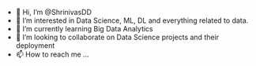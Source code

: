 - 👋 Hi, I’m @ShrinivasDD
- 👀 I’m interested in Data Science, ML, DL and everything related to data.
- 🌱 I’m currently learning Big Data Analytics
- 💞️ I’m looking to collaborate on Data Science projects and their deployment
- 📫 How to reach me ...

<!---
ShrinivasDD/ShrinivasDD is a ✨ special ✨ repository because its `README.md` (this file) appears on your GitHub profile.
You can click the Preview link to take a look at your changes.
--->
